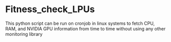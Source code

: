 # Fitness_check_LPUs
This python script can be run on cronjob in linux systems to fetch CPU, RAM, and NVIDIA GPU information from time to time without using any other monitoring library

